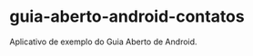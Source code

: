 guia-aberto-android-contatos
============================

Aplicativo de exemplo do Guia Aberto de Android.
